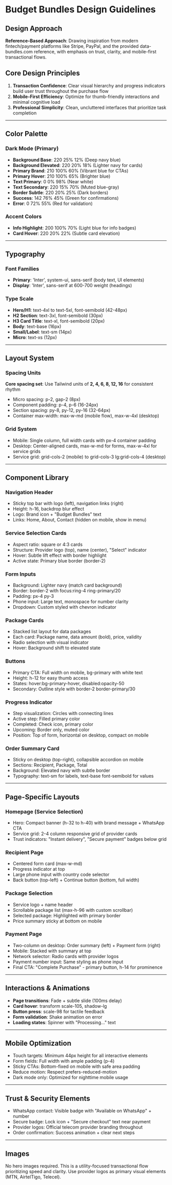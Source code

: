 # Budget Bundles Design Guidelines

## Design Approach
**Reference-Based Approach**: Drawing inspiration from modern fintech/payment platforms like Stripe, PayPal, and the provided data-bundles.com reference, with emphasis on trust, clarity, and mobile-first transactional flows.

## Core Design Principles
1. **Transaction Confidence**: Clear visual hierarchy and progress indicators build user trust throughout the purchase flow
2. **Mobile-First Efficiency**: Optimize for thumb-friendly interactions and minimal cognitive load
3. **Professional Simplicity**: Clean, uncluttered interfaces that prioritize task completion

---

## Color Palette

### Dark Mode (Primary)
- **Background Base**: 220 25% 12% (Deep navy blue)
- **Background Elevated**: 220 20% 18% (Lighter navy for cards)
- **Primary Brand**: 210 100% 60% (Vibrant blue for CTAs)
- **Primary Hover**: 210 100% 65% (Brighter blue)
- **Text Primary**: 0 0% 98% (Near white)
- **Text Secondary**: 220 15% 70% (Muted blue-gray)
- **Border Subtle**: 220 20% 25% (Dark borders)
- **Success**: 142 76% 45% (Green for confirmations)
- **Error**: 0 72% 55% (Red for validation)

### Accent Colors
- **Info Highlight**: 200 100% 70% (Light blue for info badges)
- **Card Hover**: 220 20% 22% (Subtle card elevation)

---

## Typography

### Font Families
- **Primary**: 'Inter', system-ui, sans-serif (body text, UI elements)
- **Display**: 'Inter', sans-serif at 600-700 weight (headings)

### Type Scale
- **Hero/H1**: text-4xl to text-5xl, font-semibold (42-48px)
- **H2 Section**: text-3xl, font-semibold (30px)
- **H3 Card Title**: text-xl, font-semibold (20px)
- **Body**: text-base (16px)
- **Small/Label**: text-sm (14px)
- **Micro**: text-xs (12px)

---

## Layout System

### Spacing Units
**Core spacing set**: Use Tailwind units of **2, 4, 6, 8, 12, 16** for consistent rhythm
- Micro spacing: p-2, gap-2 (8px)
- Component padding: p-4, p-6 (16-24px)
- Section spacing: py-8, py-12, py-16 (32-64px)
- Container max-width: max-w-md (mobile flow), max-w-4xl (desktop)

### Grid System
- Mobile: Single column, full width cards with px-4 container padding
- Desktop: Center-aligned cards, max-w-md for forms, max-w-4xl for service grids
- Service grid: grid-cols-2 (mobile) to grid-cols-3 lg:grid-cols-4 (desktop)

---

## Component Library

### Navigation Header
- Sticky top bar with logo (left), navigation links (right)
- Height: h-16, backdrop blur effect
- Logo: Brand icon + "Budget Bundles" text
- Links: Home, About, Contact (hidden on mobile, show in menu)

### Service Selection Cards
- Aspect ratio: square or 4:3 cards
- Structure: Provider logo (top), name (center), "Select" indicator
- Hover: Subtle lift effect with border highlight
- Active state: Primary blue border (border-2)

### Form Inputs
- Background: Lighter navy (match card background)
- Border: border-2 with focus:ring-4 ring-primary/20
- Padding: px-4 py-3
- Phone input: Large text, monospace for number clarity
- Dropdown: Custom styled with chevron indicator

### Package Cards
- Stacked list layout for data packages
- Each card: Package name, data amount (bold), price, validity
- Radio selection with visual indicator
- Hover: Background shift to elevated state

### Buttons
- Primary CTA: Full width on mobile, bg-primary with white text
- Height: h-12 for easy thumb access
- States: hover:bg-primary-hover, disabled:opacity-50
- Secondary: Outline style with border-2 border-primary/30

### Progress Indicator
- Step visualization: Circles with connecting lines
- Active step: Filled primary color
- Completed: Check icon, primary color
- Upcoming: Border only, muted color
- Position: Top of form, horizontal on desktop, compact on mobile

### Order Summary Card
- Sticky on desktop (top-right), collapsible accordion on mobile
- Sections: Recipient, Package, Total
- Background: Elevated navy with subtle border
- Typography: text-sm for labels, text-base font-semibold for values

---

## Page-Specific Layouts

### Homepage (Service Selection)
- Hero: Compact banner (h-32 to h-40) with brand message + WhatsApp CTA
- Service grid: 2-4 column responsive grid of provider cards
- Trust indicators: "Instant delivery", "Secure payment" badges below grid

### Recipient Page
- Centered form card (max-w-md)
- Progress indicator at top
- Large phone input with country code selector
- Back button (top-left) + Continue button (bottom, full width)

### Package Selection
- Service logo + name header
- Scrollable package list (max-h-96 with custom scrollbar)
- Selected package: Highlighted with primary border
- Price summary sticky at bottom on mobile

### Payment Page
- Two-column on desktop: Order summary (left) + Payment form (right)
- Mobile: Stacked with summary at top
- Network selector: Radio cards with provider logos
- Payment number input: Same styling as phone input
- Final CTA: "Complete Purchase" - primary button, h-14 for prominence

---

## Interactions & Animations
- **Page transitions**: Fade + subtle slide (100ms delay)
- **Card hover**: transform scale-105, shadow-lg
- **Button press**: scale-98 for tactile feedback
- **Form validation**: Shake animation on error
- **Loading states**: Spinner with "Processing..." text

---

## Mobile Optimization
- Touch targets: Minimum 44px height for all interactive elements
- Form fields: Full width with ample padding (p-4)
- Sticky CTAs: Bottom-fixed on mobile with safe area padding
- Reduce motion: Respect prefers-reduced-motion
- Dark mode only: Optimized for nighttime mobile usage

---

## Trust & Security Elements
- WhatsApp contact: Visible badge with "Available on WhatsApp" + number
- Secure badge: Lock icon + "Secure checkout" text near payment
- Provider logos: Official telecom provider branding throughout
- Order confirmation: Success animation + clear next steps

---

## Images
No hero images required. This is a utility-focused transactional flow prioritizing speed and clarity. Use provider logos as primary visual elements (MTN, AirtelTigo, Telecel).